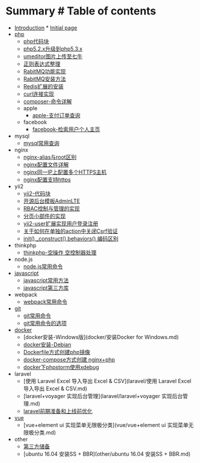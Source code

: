 # Summary	# Table of contents

 * [Introduction](README.md)	* [Initial page](README.md)
* [php](php.md)	
  * [php代码块](php/php代码块.md)	
  * [php5.2.x升级到php5.3.x](php/php5.2.x升级到php5.3.x.md)	
  * [umeditor图片上传至七牛](php/umeditor图片上传至七牛.md)	
  * [正则表达式整理](php/正则表达式整理.md)	
  * [RabitMQ功能实现](php/rabbitmq功能实现.md)	
  * [RabitMQ安装方法](php/rabbitmq安装方法.md)	
  * [Redis扩展的安装](php/redis扩展的安装.md)	
  * [curl连接实现](php/curl连接实现.md)	
  * [composer-命令详解](php/composer常用命令.md)	
  * apple	
    * [apple-支付订单查询](php/apple/apple支付订单查询.md)	
  * facebook	
    * [facebook-检索用户个人主页](php/facebook/facebook检索用户个人主页.md)	
* mysql	
  * [mysql常用查询](mysql/mysql常用查询.md)	
* nginx	
  * [nginx-alias与root区别](nginx/nginx-alias与root区别.md)	
  * [nginx配置文件详解](nginx/nginx配置文件详解.md)	
  * [nginx同一IP上配置多个HTTPS主机](nginx/nginx同一IP配置多个https主机.md)	
  * [nginx配置支持https](nginx/nginx配置支持https.md)	
* yii2	
  * [yii2-代码块](yii2/yii2代码块.md)	
  * [开源后台模板AdminLTE](yii2/使用开源后台模板adminlte.md)	
  * [RBAC控制与管理的实现](yii2/后台实现rbac权限管理方法.md)	
  * [分页小部件的实现](yii2/分页小部件的实现.md)	
  * [yii2-user扩展实现用户登录注册](yii2/yii2-user扩展实现用户登录注册.md)	
  * [关于如何在单独的action中关闭Csrf验证](yii2/在单独的action中关闭csrf验证.md)	
  * [init\(\),\_construct\(\),behaviors\(\) 编码区别](yii2/init%28%29,_construct%28%29,behaviors%28%29编码区别.md)	
* thinkphp	
  * [thinkphp-空操作 空控制器处理](thinkphp/thinkphp-空操作-空控制器处理.md)	
* node.js	
  * [node.js常用命令](node.js/Node.js-常用命令.md)	
* [javascript](javascript.md)	
  * [javascript常用方法](javascript/javascript常用方法.md)	
  * [javascript第三方库](javascript/javascript第三方库.md)	
* webpack	
  * [webpack常用命令](webpack/webpack-常用命令.md)	
* [git](git.md)	
  * [git常用命令](git/git常用命令.md)	
  * [git常用命令的选项](git/git常用命令选项.md)	
* [docker](docker.md)	
  * [docker安装-Windows版](docker/安装Docker for Windows.md)	
  * [docker安装-Debian](docker/docker安装-debian.md)	
  * [Dockerfile方式创建php镜像](docker/dockerfile创建镜像.md)	
  * [docker-compose方式创建 nginx+php](docker/docker-compose方式创建nginx+php.md)	
  * [docker下phpstorm使用xdebug](docker/docker下phpstorm使用xdebug.md)	
* laravel	
  * [使用 Laravel Excel 导入导出 Excel & CSV](laravel/使用 Laravel Excel 导入导出 Excel & CSV.md)	
  * [laravel+voyager 实现后台管理](laravel/laravel+voyager 实现后台管理.md)	
  * [laravel前期准备和上线前优化](laravel/laravel前期准备和上线前优化.md)	
* [vue](vue.md)	
  * [vue+element ui 实现菜单无限极分类](vue/vue+element ui 实现菜单无限极分类.md)	
* other	
  * [第三方储备](other/di-san-fang-chu-bei.md)	
  * [ubuntu 16.04 安装SS + BBR](other/ubuntu 16.04 安装SS + BBR.md)